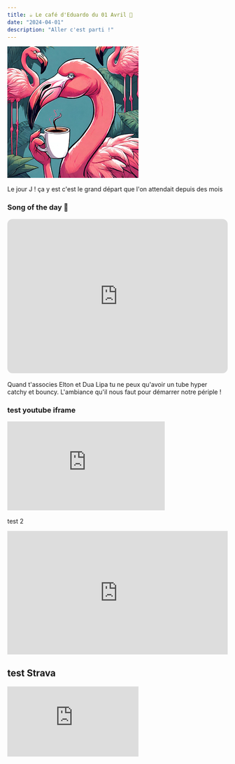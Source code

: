 ```yaml
---
title: ☕ Le café d'Eduardo du 01 Avril 🦩
date: "2024-04-01"
description: "Aller c'est parti !"
---
```


![Café d'Eduardo](../eduardo.png)

Le jour J ! ça y est c'est le grand départ que l'on attendait depuis des mois

### Song of the day 🎵

<iframe style="border-radius:12px" src="https://open.spotify.com/embed/track/6JIC3hbC28JZKZ8AlAqX8h?utm_source=generator" width="100%" height="352" frameBorder="0" allowfullscreen="" allow="autoplay; clipboard-write; encrypted-media; fullscreen; picture-in-picture" loading="lazy"></iframe>

Quand t'associes Elton et Dua Lipa tu ne peux qu'avoir un tube hyper catchy et bouncy. L'ambiance qu'il nous faut pour démarrer notre périple !

### test youtube iframe

<iframe id="ytplayer" type="text/html" width="360" height="202.5"
src="https://www.youtube.com/embed/M7lc1UVf-VE"
frameborder="0" allowfullscreen>

### test giphy

<div style="width:100%;height:0;padding-bottom:56%;position:relative;"><iframe src="https://giphy.com/embed/xT1XGOGdyDrL2BTfxK" width="100%" height="100%" style="position:absolute" frameBorder="0" class="giphy-embed" allowFullScreen></iframe></div>

test 2

<div style="width:100%;height:0;padding-bottom:56%;position:relative;"><iframe src="https://giphy.com/embed/krkrHAEodHgzP72rTI" width="100%" height="100%" style="position:absolute" frameBorder="0" class="giphy-embed" allowFullScreen></iframe></div>

## test Strava

<iframe height='160' width='300' frameborder='0' allowtransparency='true' scrolling='no' src='https://www.strava.com/athletes/26828165/activity-summary/09284769572e3b17a595b62abff7897338ed583e'></iframe>
